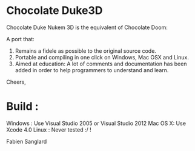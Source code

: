 Chocolate Duke3D
================

Chocolate Duke Nukem 3D is the equivalent of Chocolate Doom:

A port that:

1. Remains a fidele as possible to the original source code.
2. Portable and compiling in one click on Windows, Mac OSX and Linux.
3. Aimed at education: A lot of comments and documentation has been added in order to help programmers to understand and learn.

Cheers,

Build :
=======

Windows : Use Visual Studio 2005 or Visual Studio 2012
Mac OS X: Use Xcode 4.0
Linux   : Never tested :/ !

Fabien Sanglard


